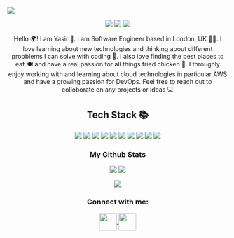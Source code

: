 
<p align="center">
 
</p align="center">
<img src="https://github.com/Yasir326/background/blob/main/banner.png" />
<p align="center">
 
 <img src="https://badges.pufler.dev/visits/Yasir326/Yasir326"/> 
 <img src="https://badges.pufler.dev/repos/Yasir326"/>
 <img src="https://badges.pufler.dev/years/Yasir326" />
  
  <p align="center">
 Hello 🌍! I am Yasir 👋. I am Software Engineer based in London, UK 💂‍♂️. I love learning about new technologies and thinking about different propblems I can solve with coding 🤔. I also love finding the best places to eat 🍽 and have a real passion for all things fried chicken 🍗. I throughly enjoy working with and learning about cloud technologies in particular AWS and have a growing passion for DevOps. Feel free to reach out to colloborate on any projects or ideas 💻
</p>
  
  <h2 align="center">Tech Stack 📚</h2>

<p align="center">
  <img src="https://img.shields.io/badge/-Python-black?style=flat-square&logo=python"/>
<img src="https://img.shields.io/badge/-TypeScript-black?style=flat-square&logo=typescript"/>
<img src="https://img.shields.io/badge/-JavaScript-black?style=flat-square&logo=javascript"/>
<img src="https://img.shields.io/badge/-Nodejs-black?style=flat-square&logo=Node.js"/>
  <img src="https://img.shields.io/badge/-Go-black?style=flat-square&logo=go"/>
<img src="https://img.shields.io/badge/-React-black?style=flat-square&logo=react"/>
  <img src="https://img.shields.io/badge/-Docker-black?style=flat-square&logo=docker"/>
<img src="https://img.shields.io/badge/-MongoDB-black?style=flat-square&logo=mongodb"/>
<img src="https://img.shields.io/badge/-MySQL-black?style=flat-square&logo=mysql"/>
<img src="https://img.shields.io/badge/-java-E34A86?style=flat-square&logo=java"/>
</p>

</p>
<h3 align="center">My Github Stats</h3>

<p align = "center">
  <img  src = "https://github-readme-stats.vercel.app/api?username=Yasir326&show_icons=true&theme=radical&line_height=40">
  <img src = "https://github-readme-stats.vercel.app/api/top-langs/?username=Yasir326&theme=radical">
</p>

<p align = "center">
 <img  src="https://github-readme-streak-stats.herokuapp.com/?user=Yasir326&show_icons=true&locale=en&layout=compact&theme=radical&line_height=0" />
</p> 



<h3 align="center">Connect with me:</h3>
<p align="center">
<a href="https://twitter.com/yas326" target="blank">
  <img align="center" src="https://cdn-icons-png.flaticon.com/512/733/733579.png" alt="" height="40" width="40">
  </a> 
  <a href="https://www.linkedin.com/in/yasir-khan-6454746" target="blank">
    <img align="center" src="https://cdn-icons.flaticon.com/png/512/3536/premium/3536505.png?token=exp=1636988101~hmac=2b075fee2447a419bbc19b187c03204f" alt="" height="40" width="40" /></a>
</p>  
<!-- <a href="your link" target="blank"><img align="center" src="https://cdn.jsdelivr.net/npm/simple-icons@3.0.1/icons/instagram.svg" alt="" height="30" width="40" /></a> -->
<!-- <a href="your link" target="blank"><img align="center" src="https://cdn.jsdelivr.net/npm/simple-icons@3.0.1/icons/youtube.svg" alt="" height="30" width="40" /></a>
</p> -->

<!---
Yasir326/Yasir326 is a ✨ special ✨ repository because its `README.md` (this file) appears on your GitHub profile.
You can click the Preview link to take a look at your changes.
--->
